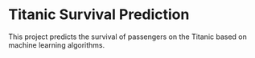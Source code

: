 # Titanic Survival Prediction
 This project predicts the survival of passengers on the Titanic based on machine learning algorithms.
